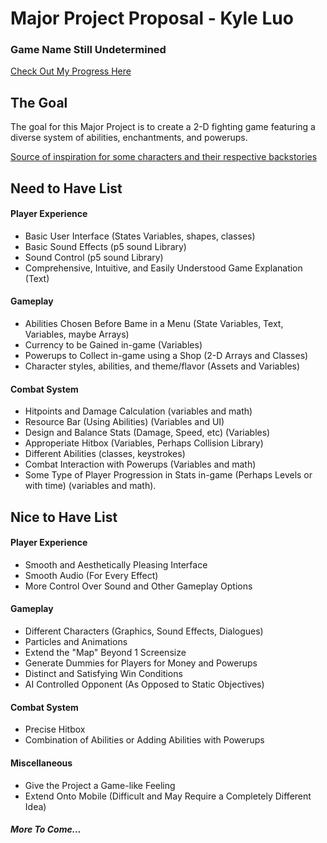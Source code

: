 # Major Project Proposal - Kyle Luo

### Game Name Still Undetermined
[Check Out My Progress Here](https://github.com/lht20001016/lht20001016.github.io)

## The Goal
The goal for this Major Project is to create a 2-D fighting game featuring a diverse system of abilities, enchantments, and powerups. 

[Source of inspiration for some characters and their respective backstories](https://play.na.leagueoflegends.com/en_PL)


## Need to Have List

#### Player Experience

- Basic User Interface (States Variables, shapes, classes)
- Basic Sound Effects (p5 sound Library)
- Sound Control (p5 sound Library)
- Comprehensive, Intuitive, and Easily Understood Game Explanation (Text)

#### Gameplay

- Abilities Chosen Before Bame in a Menu (State Variables, Text, Variables, maybe Arrays)
- Currency to be Gained in-game (Variables)
- Powerups to Collect in-game using a Shop (2-D Arrays and Classes)
- Character styles, abilities, and theme/flavor (Assets and Variables)

#### Combat System

- Hitpoints and Damage Calculation (variables and math)
- Resource Bar (Using Abilities) (Variables and UI)
- Design and Balance Stats (Damage, Speed, etc) (Variables)
- Approperiate Hitbox (Variables, Perhaps Collision Library)
- Different Abilities (classes, keystrokes)
- Combat Interaction with Powerups (Variables and math)
- Some Type of Player Progression in Stats in-game (Perhaps Levels or with time) (variables and math).


## Nice to Have List

#### Player Experience

- Smooth and Aesthetically Pleasing Interface
- Smooth Audio (For Every Effect)
- More Control Over Sound and Other Gameplay Options

#### Gameplay

- Different Characters (Graphics, Sound Effects, Dialogues)
- Particles and Animations
- Extend the "Map" Beyond 1 Screensize
- Generate Dummies for Players for Money and Powerups
- Distinct and Satisfying Win Conditions
- AI Controlled Opponent (As Opposed to Static Objectives)

#### Combat System

- Precise Hitbox
- Combination of Abilities or Adding Abilities with Powerups

#### Miscellaneous

- Give the Project a Game-like Feeling
- Extend Onto Mobile (Difficult and May Require a Completely Different Idea)
##### More To Come...